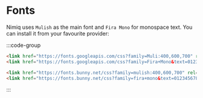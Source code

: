 # Fonts

Nimiq uses `Mulish` as the main font and `Fira Mono` for monospace text. You can install it from your favourite provider:

:::code-group

```html [Google Fonts]
<link href="https://fonts.googleapis.com/css?family=Muli:400,600,700" rel="stylesheet">
<link href="https://fonts.googleapis.com/css?family=Fira+Mono&text=0123456789ABCDEFGHJKLMNPQRSTUVXY%20" rel="stylesheet">
```

```html [Bunny]
<link href="https://fonts.bunny.net/css?family=mulish:400,600,700" rel="stylesheet">
<link href="https://fonts.bunny.net/css?family=fira+mono&text=0123456789ABCDEFGHJKLMNPQRSTUVXY%20" rel="stylesheet">
```

:::
